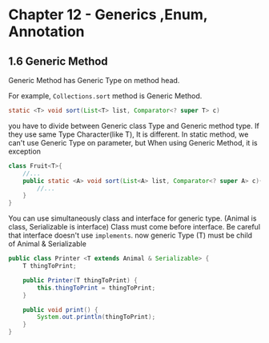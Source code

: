 # Chapter 12 - Generics ,Enum, Annotation

## 1.6 Generic Method
Generic Method has Generic Type on method head.

For example, `Collections.sort` method is Generic Method.
```java
static <T> void sort(List<T> list, Comparator<? super T> c)
```
you have to divide between Generic class Type and Generic method type.
If they use same Type Character(like T), It is different.
In static method, we can't use Generic Type on parameter, but When using Generic Method, it is exception 
```java
class Fruit<T>{
    //...
    public static <A> void sort(List<A> list, Comparator<? super A> c){
        //...
    }
}
```

You can use simultaneously class and interface for generic type. (Animal is class, Serializable is interface)
Class must come before interface. Be careful that interface doesn't use `implements`.
now generic Type (T) must be child of Animal & Serializable
```java
public class Printer <T extends Animal & Serializable> {
    T thingToPrint;

    public Printer(T thingToPrint) {
        this.thingToPrint = thingToPrint;
    }

    public void print() {
        System.out.println(thingToPrint);
    }
}
```

